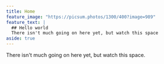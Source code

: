 ```yaml
---
title: Home
feature_image: "https://picsum.photos/1300/400?image=989"
feature_text: |
  ## Hello world
  There isn't much going on here yet, but watch this space
aside: true
---
```



There isn't much going on here yet, but watch this space.
